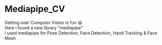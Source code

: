 # Mediapipe_CV
Getting over Computer Vision is fun 😃
<br/>Here i found a new library "mediapipe"
<br/>I used mediapipe for Pose Detection, Face Detection, Hand Tracking & Face Mesh
